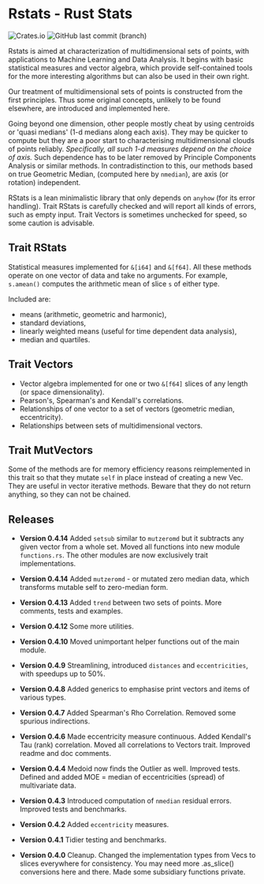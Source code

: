 # Rstats - Rust Stats

![Crates.io](https://img.shields.io/crates/v/rstats?logo=rust) ![GitHub last commit (branch)](https://img.shields.io/github/last-commit/liborty/rstats/HEAD?logo=github)

Rstats is aimed at characterization of multidimensional sets of points, with applications to Machine Learning and Data Analysis. It begins with basic statistical measures and vector algebra, which provide self-contained tools for the more interesting algorithms but can also be used in their own right.

Our treatment of multidimensional sets of points is constructed from the first principles. Thus some original concepts, unlikely to be found elsewhere, are introduced and implemented here.

Going beyond one dimension, other people mostly cheat by using centroids or 'quasi medians' (1-d medians along each axis). They may be quicker to compute but they are a poor start to characterising multidimensional clouds of points reliably. *Specifically, all such 1-d measures depend on the choice of axis.* Such dependence has to be later removed by Principle Components Analysis or similar methods. In contradistinction to this, our methods based on true Geometric Median, (computed here by `nmedian`), are axis (or rotation) independent.

RStats is a lean minimalistic library that only depends on `anyhow` (for its error handling).
Trait RStats is carefully checked and will report all kinds of errors, such as empty input.
Trait Vectors is sometimes unchecked for speed, so some caution is advisable.

## Trait RStats

Statistical measures implemented for `&[i64]` and `&[f64]`.
All these methods operate on one vector of data and take no arguments.
For example, `s.amean()` computes the arithmetic mean of slice `s` of either type.

Included are:

* means (arithmetic, geometric and harmonic),
* standard deviations,
* linearly weighted means (useful for time dependent data analysis),
* median and quartiles.

## Trait Vectors

* Vector algebra implemented for one or two `&[f64]` slices of any length (or space dimensionality).
* Pearson's, Spearman's and Kendall's correlations.
* Relationships of one vector to a set of vectors (geometric median, eccentricity).
* Relationships between sets of multidimensional vectors.

## Trait MutVectors

Some of the methods are for memory efficiency reasons reimplemented in this trait so that they mutate `self` in place instead of creating a new Vec. They are useful in vector iterative methods. Beware that they do not return anything, so they can not be chained.

## Releases

* **Version 0.4.14** Added `setsub` similar to `mutzeromd` but it subtracts any given vector from a whole set.
Moved all functions into new module `functions.rs`. The other modules are now exclusively trait implementations.

* **Version 0.4.14** Added `mutzeromd` - or mutated zero median data, which transforms mutable self to zero-median form.

* **Version 0.4.13** Added `trend` between two sets of points. More comments, tests and examples.

* **Version 0.4.12** Some more utilities.

* **Version 0.4.10**  Moved unimportant helper functions out of the main module.

* **Version 0.4.9** Streamlining, introduced `distances` and `eccentricities`, with speedups up to 50%.

* **Version 0.4.8** Added generics to emphasise print vectors and items of various types.

* **Version 0.4.7** Added Spearman's Rho Correlation. Removed some spurious indirections.

* **Version 0.4.6** Made eccentricity measure continuous. Added Kendall's Tau (rank) correlation. Moved all correlations to Vectors trait. Improved readme and doc comments.

* **Version 0.4.4** Medoid now finds the Outlier as well. Improved tests.
Defined and added MOE = median of eccentricities (spread) of multivariate data.

* **Version 0.4.3** Introduced computation of `nmedian` residual errors. Improved tests and benchmarks.

* **Version 0.4.2** Added `eccentricity` measures.

* **Version 0.4.1** Tidier testing and benchmarks.

* **Version 0.4.0** Cleanup. Changed the implementation types from Vecs to slices everywhere for consistency. You may need more .as_slice() conversions here and there. Made some subsidiary functions private.
